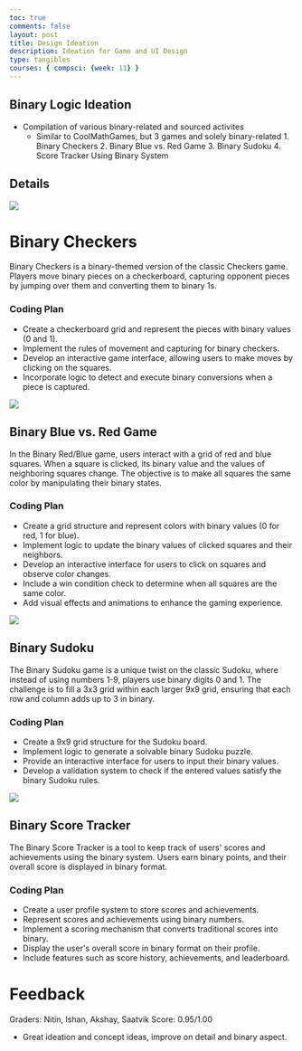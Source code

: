 ```yaml
---
toc: true
comments: false
layout: post
title: Design Ideation
description: Ideation for Game and UI Design
type: tangibles
courses: { compsci: {week: 11} }
---
```


## Binary Logic Ideation

- Compilation of various binary-related and sourced activites
  - Similar to CoolMathGames, but 3 games and solely binary-related
        1. Binary Checkers
        2. Binary Blue vs. Red Game
        3. Binary Sudoku
        4. Score Tracker Using Binary System

## Details

<img src="https://github.com/alaraipek/Issues/assets/115954616/ab249767-70e6-48b6-a954-6eec944aad5e">

# Binary Checkers

Binary Checkers is a binary-themed version of the classic Checkers game. Players move binary pieces on a checkerboard, capturing opponent pieces by jumping over them and converting them to binary 1s.

### Coding Plan

- Create a checkerboard grid and represent the pieces with binary values (0 and 1).
- Implement the rules of movement and capturing for binary checkers.
- Develop an interactive game interface, allowing users to make moves by clicking on the squares.
- Incorporate logic to detect and execute binary conversions when a piece is captured.

<img src="https://github.com/alaraipek/Issues/assets/115954616/507125d6-cf4d-4329-94dd-d22a45fe11c9">

## Binary Blue vs. Red Game

In the Binary Red/Blue game, users interact with a grid of red and blue squares. When a square is clicked, its binary value and the values of neighboring squares change. The objective is to make all squares the same color by manipulating their binary states.

### Coding Plan

- Create a grid structure and represent colors with binary values (0 for red, 1 for blue).
- Implement logic to update the binary values of clicked squares and their neighbors.
- Develop an interactive interface for users to click on squares and observe color changes.
- Include a win condition check to determine when all squares are the same color.
- Add visual effects and animations to enhance the gaming experience.

<img src="https://github.com/alaraipek/Issues/assets/115954616/666fa8b3-98e3-42c5-a24e-135dce33bd6d">

## Binary Sudoku

The Binary Sudoku game is a unique twist on the classic Sudoku, where instead of using numbers 1-9, players use binary digits 0 and 1. The challenge is to fill a 3x3 grid within each larger 9x9 grid, ensuring that each row and column adds up to 3 in binary.

### Coding Plan
- Create a 9x9 grid structure for the Sudoku board.
- Implement logic to generate a solvable binary Sudoku puzzle.
- Provide an interactive interface for users to input their binary values.
- Develop a validation system to check if the entered values satisfy the binary Sudoku rules.

<img src="https://github.com/alaraipek/Issues/assets/115954616/a823cadb-7f4a-46c2-b4cf-2735726385c0">

## Binary Score Tracker

The Binary Score Tracker is a tool to keep track of users' scores and achievements using the binary system. Users earn binary points, and their overall score is displayed in binary format.

### Coding Plan

- Create a user profile system to store scores and achievements.
- Represent scores and achievements using binary numbers.
- Implement a scoring mechanism that converts traditional scores into binary.
- Display the user's overall score in binary format on their profile.
- Include features such as score history, achievements, and leaderboard.

# Feedback

Graders: Nitin, Ishan, Akshay, Saatvik
Score: 0.95/1.00

- Great ideation and concept ideas, improve on detail and binary aspect.
